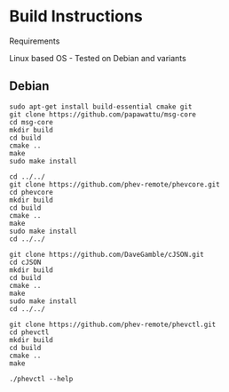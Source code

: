 # Build Instructions

Requirements

Linux based OS - Tested on Debian and variants 

## Debian

```
sudo apt-get install build-essential cmake git
git clone https://github.com/papawattu/msg-core
cd msg-core
mkdir build
cd build
cmake ..
make
sudo make install

cd ../../
git clone https://github.com/phev-remote/phevcore.git
cd phevcore
mkdir build
cd build
cmake ..
make
sudo make install
cd ../../

git clone https://github.com/DaveGamble/cJSON.git
cd cJSON
mkdir build
cd build
cmake ..
make
sudo make install
cd ../../

git clone https://github.com/phev-remote/phevctl.git
cd phevctl
mkdir build
cd build
cmake ..
make

./phevctl --help
```

